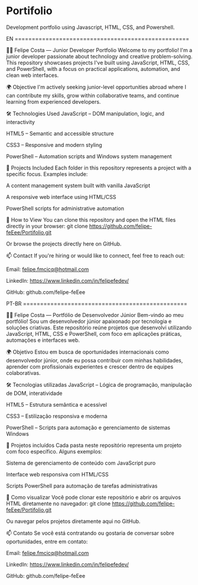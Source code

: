 # Portifolio
Development portfolio using Javascript, HTML, CSS, and Powershell.

EN ===================================================

🧑‍💻 Felipe Costa — Junior Developer Portfolio
Welcome to my portfolio! I'm a junior developer passionate about technology and creative problem-solving. This repository showcases projects I've built using JavaScript, HTML, CSS, and PowerShell, with a focus on practical applications, automation, and clean web interfaces.

🌍 Objective
I'm actively seeking junior-level opportunities abroad where I can contribute my skills, grow within collaborative teams, and continue learning from experienced developers.

🛠️ Technologies Used
JavaScript – DOM manipulation, logic, and interactivity

HTML5 – Semantic and accessible structure

CSS3 – Responsive and modern styling

PowerShell – Automation scripts and Windows system management

📁 Projects Included
Each folder in this repository represents a project with a specific focus. Examples include:

A content management system built with vanilla JavaScript

A responsive web interface using HTML/CSS

PowerShell scripts for administrative automation

🚀 How to View
You can clone this repository and open the HTML files directly in your browser: git clone https://github.com/felipe-feEee/Portifolio.git

Or browse the projects directly here on GitHub.

📫 Contact
If you're hiring or would like to connect, feel free to reach out:

Email: felipe.fmcicq@hotmail.com

LinkedIn: https://www.linkedin.com/in/felipefedev/

GitHub: github.com/felipe-feEee



PT-BR ================================================

🧑‍💻 Felipe Costa — Portfólio de Desenvolvedor Júnior
Bem-vindo ao meu portfólio! Sou um desenvolvedor júnior apaixonado por tecnologia e soluções criativas. Este repositório reúne projetos que desenvolvi utilizando JavaScript, HTML, CSS e PowerShell, com foco em aplicações práticas, automações e interfaces web.

🌍 Objetivo
Estou em busca de oportunidades internacionais como desenvolvedor júnior, onde eu possa contribuir com minhas habilidades, aprender com profissionais experientes e crescer dentro de equipes colaborativas.

🛠️ Tecnologias utilizadas
JavaScript – Lógica de programação, manipulação de DOM, interatividade

HTML5 – Estrutura semântica e acessível

CSS3 – Estilização responsiva e moderna

PowerShell – Scripts para automação e gerenciamento de sistemas Windows

📁 Projetos incluídos
Cada pasta neste repositório representa um projeto com foco específico. Alguns exemplos:

Sistema de gerenciamento de conteúdo com JavaScript puro

Interface web responsiva com HTML/CSS

Scripts PowerShell para automação de tarefas administrativas

🚀 Como visualizar
Você pode clonar este repositório e abrir os arquivos HTML diretamente no navegador: git clone https://github.com/felipe-feEee/Portifolio.git

Ou navegar pelos projetos diretamente aqui no GitHub.

📫 Contato
Se você está contratando ou gostaria de conversar sobre oportunidades, entre em contato:

Email: felipe.fmcicq@hotmail.com

LinkedIn: https://www.linkedin.com/in/felipefedev/

GitHub: github.com/felipe-feEee
